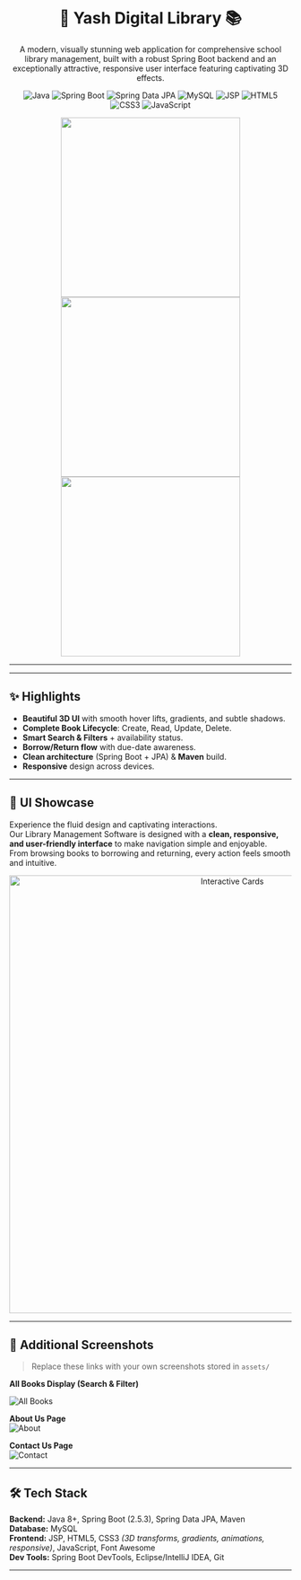 <h1 align="center">🌟 Yash Digital Library 📚</h1>

<p align="center">
  A modern, visually stunning web application for comprehensive school library management, built with a robust Spring Boot backend and an exceptionally attractive, responsive user interface featuring captivating 3D effects.
</p>

<p align="center">
  <img src="https://img.shields.io/badge/Java-007396?style=for-the-badge&logo=java&logoColor=white" alt="Java">
  <img src="https://img.shields.io/badge/Spring_Boot-6DB33F?style=for-the-badge&logo=springboot&logoColor=white" alt="Spring Boot">
  <img src="https://img.shields.io/badge/Spring_Data_JPA-6DB33F?style=for-the-badge&logo=spring&logoColor=white" alt="Spring Data JPA">
  <img src="https://img.shields.io/badge/MySQL-005C84?style=for-the-badge&logo=mysql&logoColor=white" alt="MySQL">
  <img src="https://img.shields.io/badge/JSP-F4722C?style=for-the-badge&logo=apache&logoColor=white" alt="JSP">
  <img src="https://img.shields.io/badge/HTML5-E34F26?style=for-the-badge&logo=html5&logoColor=white" alt="HTML5">
  <img src="https://img.shields.io/badge/CSS3-1572B6?style=for-the-badge&logo=css3&logoColor=white" alt="CSS3">
  <img src="https://img.shields.io/badge/JavaScript-F7DF1E?style=for-the-badge&logo=javascript&logoColor=black" alt="JavaScript">
</p>

<p align="center">
  <img src="https://media.giphy.com/media/du3J3cXyzhj75IOgvA/giphy.gif" width="320">
  <img src="https://media.giphy.com/media/3o7aD2saalBwwftBIY/giphy.gif" width="320">
  <img src="https://media.giphy.com/media/26tn33aiTi1jkl6H6/giphy.gif" width="320">
</p>

---
---

## ✨ Highlights
- **Beautiful 3D UI** with smooth hover lifts, gradients, and subtle shadows.
- **Complete Book Lifecycle**: Create, Read, Update, Delete.
- **Smart Search & Filters** + availability status.
- **Borrow/Return flow** with due-date awareness.
- **Clean architecture** (Spring Boot + JPA) & **Maven** build.
- **Responsive** design across devices.

---

## 🎥 UI Showcase  
Experience the fluid design and captivating interactions.  
Our Library Management Software is designed with a **clean, responsive, and user-friendly interface** to make navigation simple and enjoyable.  
From browsing books to borrowing and returning, every action feels smooth and intuitive.  

<p align="center">
  <img src="https://github.com/your-username/your-repo-name/raw/main/assets/interactive-cards.gif" width="780" alt="Interactive Cards">
</p>

---                                       


## 📸 Additional Screenshots
> Replace these links with your own screenshots stored in `assets/`

**All Books Display (Search & Filter)**    

![All Books](https://github.com/user-attachments/assets/6369cff1-adcb-47f8-a66e-92ccdb3a8a2c)

**About Us Page**  
![About](https://github.com/user-attachments/assets/8ac48c4d-7231-46dc-af19-f83a74221d6c)

**Contact Us Page**  
![Contact](https://github.com/user-attachments/assets/5c56372e-4429-43dc-9eb9-1f4e461170e7)

---

## 🛠️ Tech Stack
**Backend:** Java 8+, Spring Boot (2.5.3), Spring Data JPA, Maven  
**Database:** MySQL  
**Frontend:** JSP, HTML5, CSS3 *(3D transforms, gradients, animations, responsive)*, JavaScript, Font Awesome  
**Dev Tools:** Spring Boot DevTools, Eclipse/IntelliJ IDEA, Git

---
